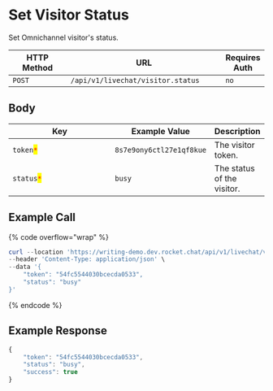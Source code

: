# Set Visitor Status

Set Omnichannel visitor's status.

<table><thead><tr><th width="163">HTTP Method</th><th width="349">URL</th><th>Requires Auth</th></tr></thead><tbody><tr><td><code>POST</code></td><td><code>/api/v1/livechat/visitor.status</code></td><td><code>no</code></td></tr></tbody></table>

## Body

<table><thead><tr><th width="224.33333333333331">Key</th><th>Example Value</th><th>Description</th></tr></thead><tbody><tr><td><code>token</code><mark style="color:red;"><code>*</code></mark></td><td><code>8s7e9ony6ctl27e1qf8kue</code></td><td>The visitor token.</td></tr><tr><td><code>status</code><mark style="color:red;"><code>*</code></mark></td><td><code>busy</code></td><td>The status of the visitor.</td></tr></tbody></table>

## Example Call

{% code overflow="wrap" %}
```powershell
curl --location 'https://writing-demo.dev.rocket.chat/api/v1/livechat/visitor.status' \
--header 'Content-Type: application/json' \
--data '{
    "token": "54fc5544030bcecda0533",
    "status": "busy"
}'
```
{% endcode %}

## Example Response

```javascript
{
    "token": "54fc5544030bcecda0533",
    "status": "busy",
    "success": true
}
```
